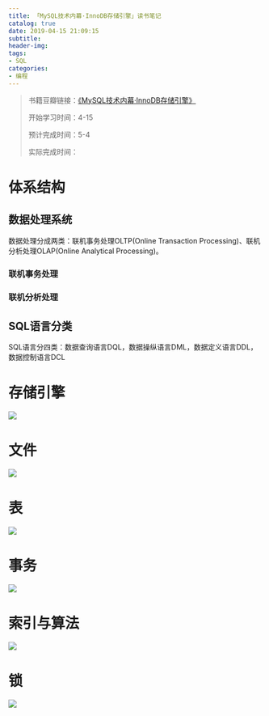 ```yaml
---
title: 「MySQL技术内幕·InnoDB存储引擎」读书笔记
catalog: true
date: 2019-04-15 21:09:15
subtitle: 
header-img:
tags:
- SQL
categories:
- 编程
---
```

> 书籍豆瓣链接：[《MySQL技术内幕·InnoDB存储引擎》](https://book.douban.com/subject/24708143/)
> 
> 开始学习时间：4-15
> 
> 预计完成时间：5-4
> 
> 实际完成时间：


# 体系结构

## 数据处理系统

数据处理分成两类：联机事务处理OLTP(Online Transaction Processing)、联机分析处理OLAP(Online Analytical Processing)。

### 联机事务处理

### 联机分析处理

## SQL语言分类

SQL语言分四类：数据查询语言DQL，数据操纵语言DML，数据定义语言DDL，数据控制语言DCL

# 存储引擎

![](https://github.com/SoaringhawkCheng/blog/blob/master/source/_posts/innodb-storage-engine/1.png?raw=true)

# 文件

![](https://github.com/SoaringhawkCheng/blog/blob/master/source/_posts/innodb-storage-engine/2.png?raw=true)

# 表

![](https://github.com/SoaringhawkCheng/blog/blob/master/source/_posts/innodb-storage-engine/3.png?raw=true)

# 事务

![](https://github.com/SoaringhawkCheng/blog/blob/master/source/_posts/innodb-storage-engine/4.png?raw=true)

# 索引与算法

![](https://github.com/SoaringhawkCheng/blog/blob/master/source/_posts/innodb-storage-engine/5.png?raw=true)

# 锁

![](https://github.com/SoaringhawkCheng/blog/blob/master/source/_posts/innodb-storage-engine/6.png?raw=true)